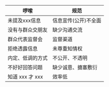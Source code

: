 
|啰嗦|规范|
|-|-|
|未提及xxx信息|信息宣传(公开)不全面|
|没有与群众交朋友|缺少沟通交流|
|群众代表监督会|监督渠道|
|拒绝透露信息|未尊重知情权|
|内定、低调的方式|不公开、不透明|
|不好好回答问题|缺少诚意、搪塞敷衍|
|知道 xxx 才 xxx|效率低|